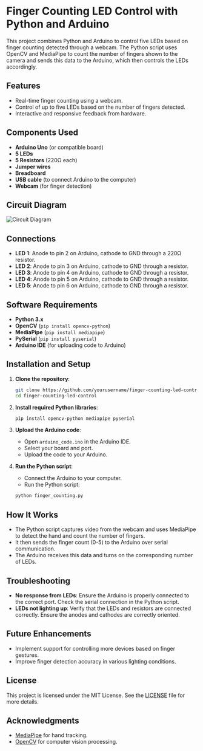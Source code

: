 # Finger Counting LED Control with Python and Arduino

This project combines Python and Arduino to control five LEDs based on finger counting detected through a webcam. The Python script uses OpenCV and MediaPipe to count the number of fingers shown to the camera and sends this data to the Arduino, which then controls the LEDs accordingly.

## Features
- Real-time finger counting using a webcam.
- Control of up to five LEDs based on the number of fingers detected.
- Interactive and responsive feedback from hardware.

## Components Used
- **Arduino Uno** (or compatible board)
- **5 LEDs**
- **5 Resistors** (220Ω each)
- **Jumper wires**
- **Breadboard**
- **USB cable** (to connect Arduino to the computer)
- **Webcam** (for finger detection)

## Circuit Diagram
![Circuit Diagram](images/circuit_diagram.png)  <!-- Include your circuit diagram here if you have one -->

## Connections
- **LED 1**: Anode to pin 2 on Arduino, cathode to GND through a 220Ω resistor.
- **LED 2**: Anode to pin 3 on Arduino, cathode to GND through a resistor.
- **LED 3**: Anode to pin 4 on Arduino, cathode to GND through a resistor.
- **LED 4**: Anode to pin 5 on Arduino, cathode to GND through a resistor.
- **LED 5**: Anode to pin 6 on Arduino, cathode to GND through a resistor.

## Software Requirements
- **Python 3.x**
- **OpenCV** (`pip install opencv-python`)
- **MediaPipe** (`pip install mediapipe`)
- **PySerial** (`pip install pyserial`)
- **Arduino IDE** (for uploading code to Arduino)

## Installation and Setup

1. **Clone the repository**:
    ```bash
    git clone https://github.com/yourusername/finger-counting-led-control.git
    cd finger-counting-led-control
    ```

2. **Install required Python libraries**:
    ```bash
    pip install opencv-python mediapipe pyserial
    ```

3. **Upload the Arduino code**:
    - Open `arduino_code.ino` in the Arduino IDE.
    - Select your board and port.
    - Upload the code to your Arduino.

4. **Run the Python script**:
    - Connect the Arduino to your computer.
    - Run the Python script:
    ```bash
    python finger_counting.py
    ```

## How It Works
- The Python script captures video from the webcam and uses MediaPipe to detect the hand and count the number of fingers.
- It then sends the finger count (0-5) to the Arduino over serial communication.
- The Arduino receives this data and turns on the corresponding number of LEDs.

## Troubleshooting
- **No response from LEDs**: Ensure the Arduino is properly connected to the correct port. Check the serial connection in the Python script.
- **LEDs not lighting up**: Verify that the LEDs and resistors are connected correctly. Ensure the anodes and cathodes are correctly oriented.

## Future Enhancements
- Implement support for controlling more devices based on finger gestures.
- Improve finger detection accuracy in various lighting conditions.

## License
This project is licensed under the MIT License. See the [LICENSE](LICENSE) file for more details.

## Acknowledgments
- [MediaPipe](https://mediapipe.dev/) for hand tracking.
- [OpenCV](https://opencv.org/) for computer vision processing.

